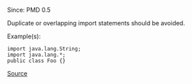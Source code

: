 Since: PMD 0.5

Duplicate or overlapping import statements should be avoided.

Example(s):
```
import java.lang.String;
import java.lang.*;
public class Foo {}
```

[Source](https://pmd.github.io/pmd-5.5.4/pmd-java/rules/java/imports.html#DuplicateImports)
